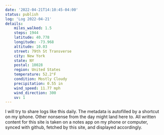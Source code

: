 ```yaml
---
date: '2022-04-21T14:10:45-04:00'
status: publish
log: 'Log 2022-04-21'
details:
    miles_walked: 1.5
    steps: 1944
    latitude: 40.778
    longitude: -73.968
    altitude: 10.03
    street: 79th St Transverse
    city: New York
    state: NY
    postal: 10028
    region: United States
    temperature: 52.2°F
    condition: Mostly Cloudy
    precipitation: 0.55 in
    wind_speed: 11.77 mph
    wind_direction: 300
    uv: 1
---
```


I will try to share logs like this daily. The metadata is autofilled by a shortcut on my iphone. Other nonsense from the day might land here to. All written content for this site is taken on a notes app on my phone or computer, synced with github, fetched by this site, and displayed accordingly.

